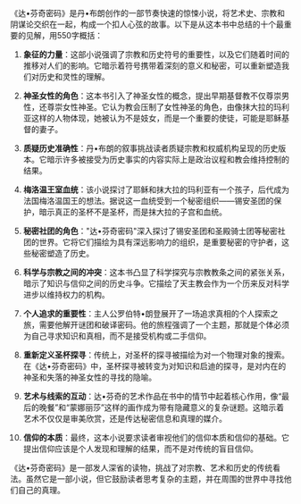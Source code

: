 《达•芬奇密码》是丹•布朗创作的一部节奏快速的惊悚小说，将艺术史、宗教和阴谋论交织在一起，构成一个扣人心弦的故事。以下是从这本书中总结的十个最重要的见解，用550字概括：

1. **象征的力量**：这部小说强调了宗教和历史符号的重要性，以及它们随着时间的推移对人们的影响。它暗示着符号携带着深刻的意义和秘密，可以重新塑造我们对历史和灵性的理解。

2. **神圣女性的角色**：这本书引入了神圣女性的概念，提出早期基督教不仅尊崇男性，还尊崇女性神圣。它认为教会压制了女性神圣的角色，由像抹大拉的玛利亚这样的人物体现，她被认为不是妓女，而是一个重要的使徒，可能是耶稣基督的妻子。

3. **质疑历史准确性**：丹•布朗的叙事挑战读者质疑宗教和权威机构呈现的历史版本。它暗示许多被接受为历史事实的内容实际上是政治议程和教会维持控制的结果。

4. **梅洛温王室血统**：该小说探讨了耶稣和抹大拉的玛利亚有一个孩子，后代成为法国梅洛温国王的想法。据说这一血统受到一个秘密组织——锡安圣团的保护，暗示真正的圣杯不是圣杯，而是抹大拉的子宫和血统。

5. **秘密社团的角色**："达•芬奇密码"深入探讨了锡安圣团和圣殿骑士团等秘密社团的世界。它将它们描绘为具有深远影响力的组织，是重要秘密的守护者，这些秘密塑造了历史。

6. **科学与宗教之间的冲突**：这本书凸显了科学探究与宗教教条之间的紧张关系，暗示了知识与信仰之间的历史斗争。它描绘了天主教会作为一个历来反对科学进步以维持权力的机构。

7. **个人追求的重要性**：主人公罗伯特•朗登展开了一场追求真相的个人探索之旅，需要他解开谜团和破译密码。他的旅程强调了一个主题，那就是个体必须为自己寻求知识和真相，而不是接受机构或二手信仰。

8. **重新定义圣杯探寻**：传统上，对圣杯的探寻被描绘为对一个物理对象的搜索。在《达•芬奇密码》中，圣杯探寻被转变为对知识和启迪的探寻，是对内在的神圣和失落的神圣女性的寻找的隐喻。

9. **艺术与线索的互动**：达•芬奇的艺术作品在书中的情节中起着核心作用，像“最后的晚餐”和“蒙娜丽莎”这样的画作成为带有隐藏意义的复杂谜题。这暗示着艺术不仅仅是审美欣赏，还是传达秘密信息和真理的媒介。

10. **信仰的本质**：最终，这本小说要求读者审视他们的信仰本质和信仰的基础。它提出信仰应该是个人发现和理解的结果，而不是对传统的盲目信仰。

《达•芬奇密码》是一部发人深省的读物，挑战了对宗教、艺术和历史的传统看法。虽然它是一部小说，但它鼓励读者思考复杂的主题，并在周围的世界中寻找他们自己的真理。